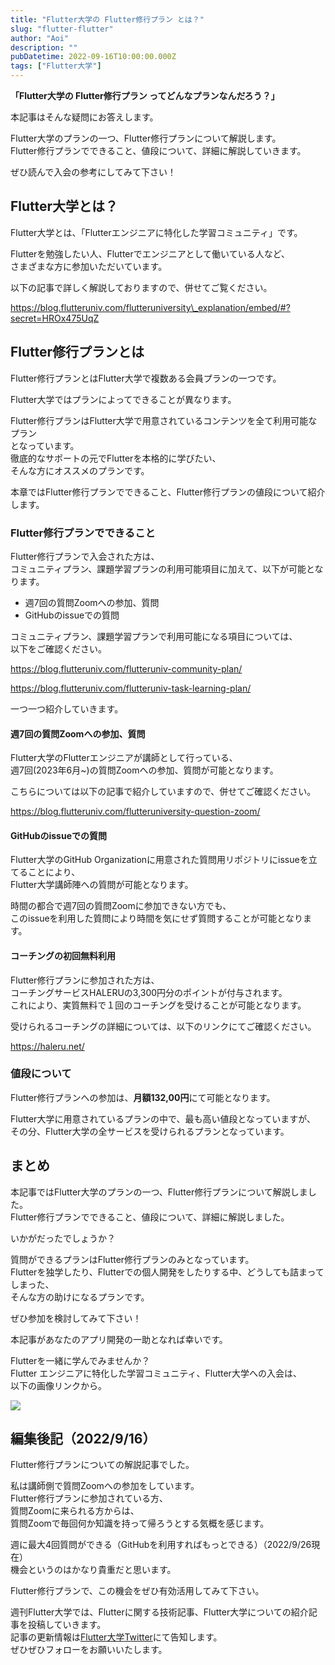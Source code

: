 ```yaml
---
title: "Flutter大学の Flutter修行プラン とは？"
slug: "flutter-flutter"
author: "Aoi"
description: ""
pubDatetime: 2022-09-16T10:00:00.000Z
tags: ["Flutter大学"]
---
```


**「Flutter大学の Flutter修行プラン ってどんなプランなんだろう？」**

本記事はそんな疑問にお答えします。

Flutter大学のプランの一つ、Flutter修行プランについて解説します。  
Flutter修行プランでできること、値段について、詳細に解説していきます。

ぜひ読んで入会の参考にしてみて下さい！  

## Flutter大学とは？

Flutter大学とは、「Flutterエンジニアに特化した学習コミュニティ」です。

Flutterを勉強したい人、Flutterでエンジニアとして働いている人など、  
さまざまな方に参加いただいています。

以下の記事で詳しく解説しておりますので、併せてご覧ください。  

https://blog.flutteruniv.com/flutteruniversity\_explanation/embed/#?secret=HROx475UqZ

## Flutter修行プランとは

Flutter修行プランとはFlutter大学で複数ある会員プランの一つです。

Flutter大学ではプランによってできることが異なります。

Flutter修行プランはFlutter大学で用意されているコンテンツを全て利用可能なプラン  
となっています。  
徹底的なサポートの元でFlutterを本格的に学びたい、  
そんな方にオススメのプランです。

本章ではFlutter修行プランでできること、Flutter修行プランの値段について紹介します。

### Flutter修行プランでできること

Flutter修行プランで入会された方は、  
コミュニティプラン、課題学習プランの利用可能項目に加えて、以下が可能となります。

*   週7回の質問Zoomへの参加、質問
*   GitHubのissueでの質問

コミュニティプラン、課題学習プランで利用可能になる項目については、  
以下をご確認ください。

https://blog.flutteruniv.com/flutteruniv-community-plan/

https://blog.flutteruniv.com/flutteruniv-task-learning-plan/

一つ一つ紹介していきます。

#### 週7回の質問Zoomへの参加、質問

Flutter大学のFlutterエンジニアが講師として行っている、  
週7回(2023年6月~)の質問Zoomへの参加、質問が可能となります。

こちらについては以下の記事で紹介していますので、併せてご確認ください。

https://blog.flutteruniv.com/flutteruniversity-question-zoom/

#### GitHubのissueでの質問

Flutter大学のGitHub Organizationに用意された質問用リポジトリにissueを立てることにより、  
Flutter大学講師陣への質問が可能となります。

時間の都合で週7回の質問Zoomに参加できない方でも、  
このissueを利用した質問により時間を気にせず質問することが可能となります。  

#### コーチングの初回無料利用

Flutter修行プランに参加された方は、  
コーチングサービスHALERUの3,300円分のポイントが付与されます。  
これにより、実質無料で１回のコーチングを受けることが可能となります。

受けられるコーチングの詳細については、以下のリンクにてご確認ください。

https://haleru.net/

### 値段について

Flutter修行プランへの参加は、**月額132,00円**にて可能となります。

Flutter大学に用意されているプランの中で、最も高い値段となっていますが、  
その分、Flutter大学の全サービスを受けられるプランとなっています。

## まとめ

本記事ではFlutter大学のプランの一つ、Flutter修行プランについて解説しました。  
Flutter修行プランでできること、値段について、詳細に解説しました。

いかがだったでしょうか？

質問ができるプランはFlutter修行プランのみとなっています。  
Flutterを独学したり、Flutterでの個人開発をしたりする中、どうしても詰まってしまった、  
そんな方の助けになるプランです。

ぜひ参加を検討してみて下さい！

本記事があなたのアプリ開発の一助となれば幸いです。

Flutterを一緒に学んでみませんか？  
Flutter エンジニアに特化した学習コミュニティ、Flutter大学への入会は、  
以下の画像リンクから。

[![](https://blog.flutteruniv.com/wp-content/uploads/2022/07/Flutter大学バナー.png)](//flutteruniv.com)

## 編集後記（2022/9/16）

Flutter修行プランについての解説記事でした。

私は講師側で質問Zoomへの参加をしています。  
Flutter修行プランに参加されている方、  
質問Zoomに来られる方からは、  
質問Zoomで毎回何か知識を持って帰ろうとする気概を感じます。

週に最大4回質問ができる（GitHubを利用すればもっとできる）（2022/9/26現在）  
機会というのはかなり貴重だと思います。

Flutter修行プランで、この機会をぜひ有効活用してみて下さい。

週刊Flutter大学では、Flutterに関する技術記事、Flutter大学についての紹介記事を投稿していきます。  
記事の更新情報は[Flutter大学Twitter](https://twitter.com/FlutterUniv)にて告知します。  
ぜひぜひフォローをお願いいたします。